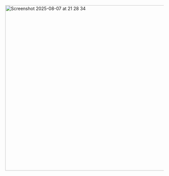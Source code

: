 <img width="509" height="525" alt="Screenshot 2025-08-07 at 21 28 34" src="https://github.com/user-attachments/assets/c286fd0d-41bc-4f36-b9e3-f5945e9c0ba5" />
